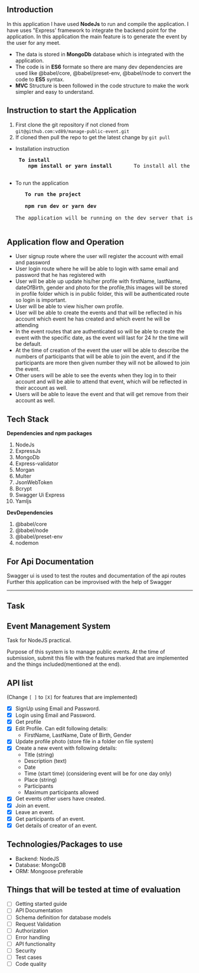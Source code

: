 <!-- @format -->

## Introduction

In this application I have used <b>NodeJs</b> to run and compile the application. I have uses "Express' framework to integrate the backend point for the application. In this application the main feature is to generate the event by the user for any meet.

- The data is stored in <b>MongoDb</b> database which is integrated with the application.
- The code is in <b>ES6</b> formate so there are many dev dependencies are used like @babel/core, @babel/preset-env, @babel/node to convert the code to <b>ES5</b> syntax.
- <b>MVC</b> Structure is been followed in the code structure to make the work simpler and easy to understand.

## Instruction to start the Application

1. First clone the git repository if not cloned from `git@github.com:vd89/manage-public-event.git`
2. If cloned then pull the repo to get the latest change by `git pull`

- Installation instruction

   <pre>
   <b>To install</b>
      <b>npm install or yarn install </b>      To install all the npm packages used
   </pre>

- To run the application
  <pre>
    <b> To run the project </b>
  
    <b> npm run dev or yarn dev</b>
  
  The application will be running on the dev server that is <i>http://localhost:5000 </i>
  
  </pre>

## Application flow and Operation

- User signup route where the user will register the account with email and password
- User login route where he will be able to login with same email and password that he has registered with
- User will be able up update his/her profile with firstName, lastName, dateOfBirth, gender and photo for the profile,this images will be stored in profile folder which is in public folder, this will be authenticated route so login is important.
- User will be able to view his/her own profile.
- User will be able to create the events and that will be reflected in his account which event he has created and which event he will be attending
- In the event routes that are authenticated so will be able to create the event with the specific date, as the event will last for 24 hr the time will be default.
- At the time of creation of the event the user will be able to describe the numbers of participants that will be able to join the event, and if the participants are more then given number they will not be allowed to join the event.
- Other users will be able to see the events when they log in to their account and will be able to attend that event, which will be reflected in their account as well.
- Users will be able to leave the event and that will get remove from their account as well.

## Tech Stack

<b>Dependencies and npm packages</b>

1. NodeJs
2. ExpressJs
3. MongoDb
4. Express-validator
5. Morgan
6. Multer
7. JsonWebToken
8. Bcrypt
9. Swagger Ui Express
10. Yamljs

<b>DevDependencies</b>

1. @babel/core
2. @babel/node
3. @babel/preset-env
4. nodemon

## For Api Documentation

Swagger ui is used to test the routes and documentation of the api routes
Further this application can be improvised with the help of Swagger

---

<h2>Task</h2>

## Event Management System

Task for NodeJS practical.

Purpose of this system is to manage public events. At the time of submission, submit this file with the features marked that are implemented and the things included(mentioned at the end).

## API list

(Change `[ ]` to `[X]` for features that are implemented)

- [x] SignUp using Email and Password.
- [x] Login using Email and Password.
- [x] Get profile
- [x] Edit Profile. Can edit following details:
  - FirstName, LastName, Date of Birth, Gender
- [x] Update profile photo (store file in a folder on file system)
- [x] Create a new event with following details:
  - Title (string)
  - Description (text)
  - Date
  - Time (start time) (considering event will be for one day only)
  - Place (string)
  - Participants
  - Maximum participants allowed
- [x] Get events other users have created.
- [x] Join an event.
- [x] Leave an event.
- [x] Get participants of an event.
- [x] Get details of creator of an event.

## Technologies/Packages to use

- Backend: NodeJS
- Database: MongoDB
- ORM: Mongoose preferable

## Things that will be tested at time of evaluation

- [ ] Getting started guide
- [ ] API Documentation
- [ ] Schema definition for database models
- [ ] Request Validation
- [ ] Authorization
- [ ] Error handling
- [ ] API functionality
- [ ] Security
- [ ] Test cases
- [ ] Code quality
